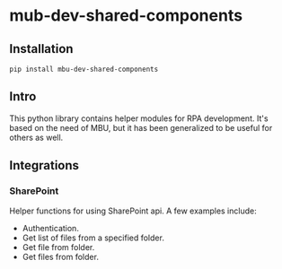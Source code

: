 # mub-dev-shared-components

## Installation

```
pip install mbu-dev-shared-components
```

## Intro

This python library contains helper modules for RPA development.
It's based on the need of MBU, but it has been
generalized to be useful for others as well.

## Integrations

### SharePoint

Helper functions for using SharePoint api. A few examples include:

- Authentication.
- Get list of files from a specified folder.
- Get file from folder.
- Get files from folder.
